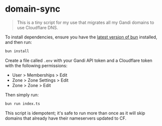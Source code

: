 # domain-sync

> This is a tiny script for my use that migrates all my Gandi domains to use Cloudflare DNS.

To install dependencies, ensure you have the [latest version of bun](https://bun.sh/) installed, and then run:

```bash
bun install
```

Create a file called `.env` with your Gandi API token and a Cloudflare token with the following permissions:

 - User > Memberships > Edit
 - Zone > Zone Settings > Edit
 - Zone > Zone > Edit

Then simply run:

```bash
bun run index.ts
```

This script is idempotent; it's safe to run more than once as it will skip domains that already have their nameservers updated to CF.
